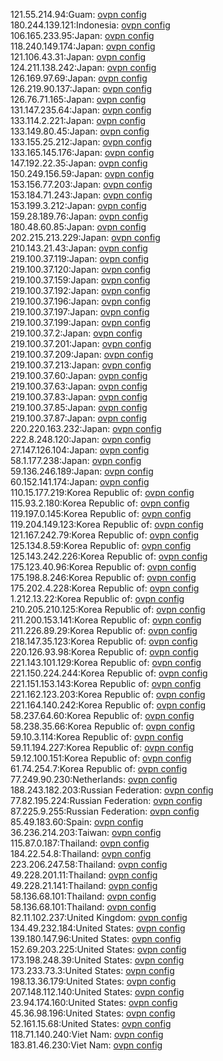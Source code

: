 121.55.214.94:Guam: [ovpn config](vpn/121_55_214_94.ovpn)  
180.244.139.121:Indonesia: [ovpn config](vpn/180_244_139_121.ovpn)  
106.165.233.95:Japan: [ovpn config](vpn/106_165_233_95.ovpn)  
118.240.149.174:Japan: [ovpn config](vpn/118_240_149_174.ovpn)  
121.106.43.31:Japan: [ovpn config](vpn/121_106_43_31.ovpn)  
124.211.138.242:Japan: [ovpn config](vpn/124_211_138_242.ovpn)  
126.169.97.69:Japan: [ovpn config](vpn/126_169_97_69.ovpn)  
126.219.90.137:Japan: [ovpn config](vpn/126_219_90_137.ovpn)  
126.76.71.165:Japan: [ovpn config](vpn/126_76_71_165.ovpn)  
131.147.235.64:Japan: [ovpn config](vpn/131_147_235_64.ovpn)  
133.114.2.221:Japan: [ovpn config](vpn/133_114_2_221.ovpn)  
133.149.80.45:Japan: [ovpn config](vpn/133_149_80_45.ovpn)  
133.155.25.212:Japan: [ovpn config](vpn/133_155_25_212.ovpn)  
133.165.145.176:Japan: [ovpn config](vpn/133_165_145_176.ovpn)  
147.192.22.35:Japan: [ovpn config](vpn/147_192_22_35.ovpn)  
150.249.156.59:Japan: [ovpn config](vpn/150_249_156_59.ovpn)  
153.156.77.203:Japan: [ovpn config](vpn/153_156_77_203.ovpn)  
153.184.71.243:Japan: [ovpn config](vpn/153_184_71_243.ovpn)  
153.199.3.212:Japan: [ovpn config](vpn/153_199_3_212.ovpn)  
159.28.189.76:Japan: [ovpn config](vpn/159_28_189_76.ovpn)  
180.48.60.85:Japan: [ovpn config](vpn/180_48_60_85.ovpn)  
202.215.213.229:Japan: [ovpn config](vpn/202_215_213_229.ovpn)  
210.143.21.43:Japan: [ovpn config](vpn/210_143_21_43.ovpn)  
219.100.37.119:Japan: [ovpn config](vpn/219_100_37_119.ovpn)  
219.100.37.120:Japan: [ovpn config](vpn/219_100_37_120.ovpn)  
219.100.37.159:Japan: [ovpn config](vpn/219_100_37_159.ovpn)  
219.100.37.192:Japan: [ovpn config](vpn/219_100_37_192.ovpn)  
219.100.37.196:Japan: [ovpn config](vpn/219_100_37_196.ovpn)  
219.100.37.197:Japan: [ovpn config](vpn/219_100_37_197.ovpn)  
219.100.37.199:Japan: [ovpn config](vpn/219_100_37_199.ovpn)  
219.100.37.2:Japan: [ovpn config](vpn/219_100_37_2.ovpn)  
219.100.37.201:Japan: [ovpn config](vpn/219_100_37_201.ovpn)  
219.100.37.209:Japan: [ovpn config](vpn/219_100_37_209.ovpn)  
219.100.37.213:Japan: [ovpn config](vpn/219_100_37_213.ovpn)  
219.100.37.60:Japan: [ovpn config](vpn/219_100_37_60.ovpn)  
219.100.37.63:Japan: [ovpn config](vpn/219_100_37_63.ovpn)  
219.100.37.83:Japan: [ovpn config](vpn/219_100_37_83.ovpn)  
219.100.37.85:Japan: [ovpn config](vpn/219_100_37_85.ovpn)  
219.100.37.87:Japan: [ovpn config](vpn/219_100_37_87.ovpn)  
220.220.163.232:Japan: [ovpn config](vpn/220_220_163_232.ovpn)  
222.8.248.120:Japan: [ovpn config](vpn/222_8_248_120.ovpn)  
27.147.126.104:Japan: [ovpn config](vpn/27_147_126_104.ovpn)  
58.1.177.238:Japan: [ovpn config](vpn/58_1_177_238.ovpn)  
59.136.246.189:Japan: [ovpn config](vpn/59_136_246_189.ovpn)  
60.152.141.174:Japan: [ovpn config](vpn/60_152_141_174.ovpn)  
110.15.177.219:Korea Republic of: [ovpn config](vpn/110_15_177_219.ovpn)  
115.93.2.180:Korea Republic of: [ovpn config](vpn/115_93_2_180.ovpn)  
119.197.0.145:Korea Republic of: [ovpn config](vpn/119_197_0_145.ovpn)  
119.204.149.123:Korea Republic of: [ovpn config](vpn/119_204_149_123.ovpn)  
121.167.242.79:Korea Republic of: [ovpn config](vpn/121_167_242_79.ovpn)  
125.134.8.59:Korea Republic of: [ovpn config](vpn/125_134_8_59.ovpn)  
125.143.242.226:Korea Republic of: [ovpn config](vpn/125_143_242_226.ovpn)  
175.123.40.96:Korea Republic of: [ovpn config](vpn/175_123_40_96.ovpn)  
175.198.8.246:Korea Republic of: [ovpn config](vpn/175_198_8_246.ovpn)  
175.202.4.228:Korea Republic of: [ovpn config](vpn/175_202_4_228.ovpn)  
1.212.13.22:Korea Republic of: [ovpn config](vpn/1_212_13_22.ovpn)  
210.205.210.125:Korea Republic of: [ovpn config](vpn/210_205_210_125.ovpn)  
211.200.153.141:Korea Republic of: [ovpn config](vpn/211_200_153_141.ovpn)  
211.226.89.29:Korea Republic of: [ovpn config](vpn/211_226_89_29.ovpn)  
218.147.35.123:Korea Republic of: [ovpn config](vpn/218_147_35_123.ovpn)  
220.126.93.98:Korea Republic of: [ovpn config](vpn/220_126_93_98.ovpn)  
221.143.101.129:Korea Republic of: [ovpn config](vpn/221_143_101_129.ovpn)  
221.150.224.244:Korea Republic of: [ovpn config](vpn/221_150_224_244.ovpn)  
221.151.153.143:Korea Republic of: [ovpn config](vpn/221_151_153_143.ovpn)  
221.162.123.203:Korea Republic of: [ovpn config](vpn/221_162_123_203.ovpn)  
221.164.140.242:Korea Republic of: [ovpn config](vpn/221_164_140_242.ovpn)  
58.237.64.60:Korea Republic of: [ovpn config](vpn/58_237_64_60.ovpn)  
58.238.35.66:Korea Republic of: [ovpn config](vpn/58_238_35_66.ovpn)  
59.10.3.114:Korea Republic of: [ovpn config](vpn/59_10_3_114.ovpn)  
59.11.194.227:Korea Republic of: [ovpn config](vpn/59_11_194_227.ovpn)  
59.12.100.151:Korea Republic of: [ovpn config](vpn/59_12_100_151.ovpn)  
61.74.254.7:Korea Republic of: [ovpn config](vpn/61_74_254_7.ovpn)  
77.249.90.230:Netherlands: [ovpn config](vpn/77_249_90_230.ovpn)  
188.243.182.203:Russian Federation: [ovpn config](vpn/188_243_182_203.ovpn)  
77.82.195.224:Russian Federation: [ovpn config](vpn/77_82_195_224.ovpn)  
87.225.9.255:Russian Federation: [ovpn config](vpn/87_225_9_255.ovpn)  
85.49.183.60:Spain: [ovpn config](vpn/85_49_183_60.ovpn)  
36.236.214.203:Taiwan: [ovpn config](vpn/36_236_214_203.ovpn)  
115.87.0.187:Thailand: [ovpn config](vpn/115_87_0_187.ovpn)  
184.22.54.8:Thailand: [ovpn config](vpn/184_22_54_8.ovpn)  
223.206.247.58:Thailand: [ovpn config](vpn/223_206_247_58.ovpn)  
49.228.201.11:Thailand: [ovpn config](vpn/49_228_201_11.ovpn)  
49.228.21.141:Thailand: [ovpn config](vpn/49_228_21_141.ovpn)  
58.136.68.101:Thailand: [ovpn config](vpn/58_136_68_101.ovpn)  
58.136.68.101:Thailand: [ovpn config](vpn/58_136_68_101.ovpn)  
82.11.102.237:United Kingdom: [ovpn config](vpn/82_11_102_237.ovpn)  
134.49.232.184:United States: [ovpn config](vpn/134_49_232_184.ovpn)  
139.180.147.96:United States: [ovpn config](vpn/139_180_147_96.ovpn)  
152.69.203.225:United States: [ovpn config](vpn/152_69_203_225.ovpn)  
173.198.248.39:United States: [ovpn config](vpn/173_198_248_39.ovpn)  
173.233.73.3:United States: [ovpn config](vpn/173_233_73_3.ovpn)  
198.13.36.179:United States: [ovpn config](vpn/198_13_36_179.ovpn)  
207.148.112.140:United States: [ovpn config](vpn/207_148_112_140.ovpn)  
23.94.174.160:United States: [ovpn config](vpn/23_94_174_160.ovpn)  
45.36.98.196:United States: [ovpn config](vpn/45_36_98_196.ovpn)  
52.161.15.68:United States: [ovpn config](vpn/52_161_15_68.ovpn)  
118.71.140.240:Viet Nam: [ovpn config](vpn/118_71_140_240.ovpn)  
183.81.46.230:Viet Nam: [ovpn config](vpn/183_81_46_230.ovpn)  
